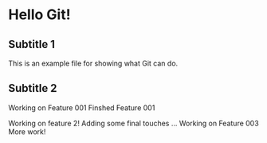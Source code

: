 # Hello Git!
## Subtitle 1
This is an example file for showing what Git can do.
## Subtitle 2
Working on Feature 001
Finshed Feature 001

Working on feature 2!
Adding some final touches ...
Working on Feature 003
More work!
